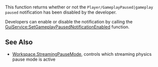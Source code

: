 This function returns whether or not the `Player/GameplayPaused|gameplay paused` notification has been disabled by the developer.

Developers can enable or disable the notification by calling the [GuiService:SetGameplayPausedNotificationEnabled](https://developer.roblox.com/en-us/api-reference/function/GuiService/SetGameplayPausedNotificationEnabled) function.

See Also
--------

*   [Workspace.StreamingPauseMode](https://developer.roblox.com/en-us/api-reference/property/Workspace/StreamingPauseMode), controls which streaming physics pause mode is active
